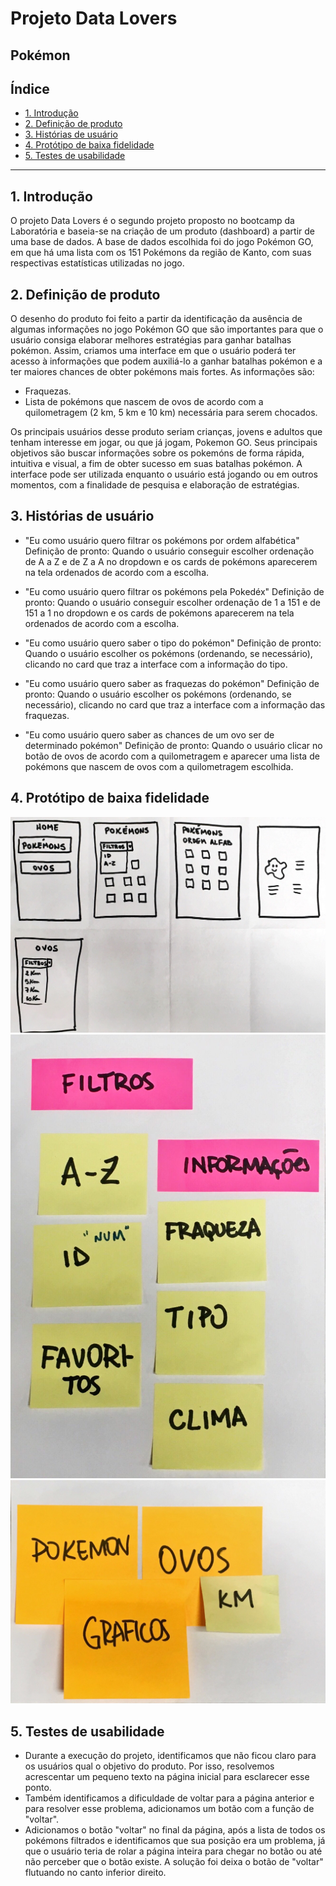 # Projeto Data Lovers
## Pokémon

## Índice

* [1. Introdução](#1-introdução)
* [2. Definição de produto](#2-definição-de-produto)
* [3. Histórias de usuário](#3-histórias-de-usuário)
* [4. Protótipo de baixa fidelidade](#4-protótipo-de-baixa-fidelidade)
* [5. Testes de usabilidade](#5-testes-de-usabilidade)

***

## 1. Introdução

O projeto Data Lovers é o segundo projeto proposto no bootcamp da Laboratória e baseia-se na criação de um produto (dashboard) a partir de uma base de dados. A base de dados escolhida foi do jogo Pokémon GO, em que há uma lista com os 151 Pokémons da região de Kanto, com suas respectivas estatísticas utilizadas no jogo.

## 2. Definição de produto

O desenho do produto foi feito a partir da identificação da ausência de algumas informações no jogo Pokémon GO que são importantes para que o usuário consiga elaborar melhores estratégias para ganhar batalhas pokémon. Assim, criamos uma interface em que o usuário poderá ter acesso à informações que podem auxiliá-lo a ganhar batalhas pokémon e a ter maiores chances de obter pokémons mais fortes. As informações são:
* Fraquezas.
* Lista de pokémons que nascem de ovos de acordo com a quilometragem (2 km, 5 km e 10 km) necessária para serem chocados.  

Os principais usuários desse produto seriam crianças, jovens e adultos que tenham interesse em jogar, ou que já jogam, Pokemon GO. Seus principais objetivos são buscar informações sobre os pokemóns de forma rápida, intuitiva e visual, a fim de obter sucesso em suas batalhas pokémon.
A interface pode ser utilizada enquanto o usuário está jogando ou em outros momentos, com a finalidade de pesquisa e elaboração de estratégias.

## 3. Histórias de usuário

* "Eu como usuário quero filtrar os pokémons por ordem alfabética"
Definição de pronto: Quando o usuário conseguir escolher ordenação de A a Z e de Z a A no dropdown e os cards de pokémons aparecerem na tela ordenados de acordo com a escolha.

* "Eu como usuário quero filtrar os pokémons pela Pokedéx"
Definição de pronto: Quando o usuário conseguir escolher ordenação de 1 a 151 e de 151 a 1 no dropdown e os cards de pokémons aparecerem na tela ordenados de acordo com a escolha.

* "Eu como usuário quero saber o tipo do pokémon"
Definição de pronto: Quando o usuário escolher os pokémons (ordenando, se necessário), clicando no card que traz a interface com a informação do tipo.

* "Eu como usuário quero saber as fraquezas do pokémon"
Definição de pronto: Quando o usuário escolher os pokémons (ordenando, se necessário), clicando no card que traz a interface com a informação das fraquezas.

* "Eu como usuário quero saber as chances de um ovo ser de determinado pokémon"
Definição de pronto: Quando o usuário clicar no botão de ovos de acordo com a quilometragem e aparecer uma lista de pokémons que nascem de ovos com a quilometragem escolhida.

## 4. Protótipo de baixa fidelidade

![protótipo1](src/IMG_5048.jpg)
![protótipo2](src/IMG_5051.JPG)
![protótipo3](src/IMG_5052.jpg)

## 5. Testes de usabilidade

* Durante a execução do projeto, identificamos que não ficou claro para os usuários qual o objetivo do produto. Por isso, resolvemos acrescentar um pequeno texto na página inicial para esclarecer esse ponto.
* Também identificamos a dificuldade de voltar para a página anterior e para resolver esse problema, adicionamos um botão com a função de "voltar".
* Adicionamos o botão "voltar" no final da página, após a lista de todos os pokémons filtrados e identificamos que sua posição era um problema, já que o usuário teria de rolar a página inteira para chegar no botão ou até não perceber que o botão existe. A solução foi deixa o botão de "voltar" flutuando no canto inferior direito.
